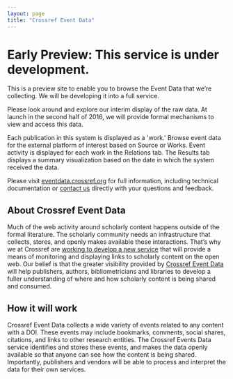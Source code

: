 ```yaml
---
layout: page
title: "Crossref Event Data"
---
```


# Early Preview: This service is under development.

This is a preview site to enable you to browse the Event Data that we’re collecting. We will be developing it into a full service.

Please look around and explore our interim display of the raw data. At launch in the second half of 2016, we will provide formal mechanisms to view and access this data.

Each publication in this system is displayed as a 'work.' Browse event data for the external platform of interest based on Source or Works. Event activity is displayed for each work in the Relations tab. The Results tab displays a summary visualization based on the date in which the system received the data.

Please visit [eventdata.crossref.org](http://eventdata.crossref.org) for full information, including technical documentation or [contact us](mailto:eventdata@crossref.org) directly with your questions and feedback.  


## About Crossref Event Data

Much of the web activity around scholarly content happens outside of the formal literature. The scholarly community needs an infrastructure that collects, stores, and openly makes available these interactions. That’s why we at Crossref are [working to develop a new service](http://blog.crossref.org/category/event-data) that will provide a means of monitoring and displaying links to scholarly content on the open web.  Our belief is that the greater visibility provided by [Crossref Event Data](http://eventdata.crossref.org/) will help publishers, authors, bibliometricians and libraries to develop a fuller understanding of where and how scholarly content is being shared and consumed.  

## How it will work
Crossref Event Data collects a wide variety of events related to any content with a DOI.  These events may include bookmarks, comments, social shares, citations, and links to other research entities. The Crossref Events Data service identifies and stores these events, and makes the data openly available so that anyone can see how the content is being shared. Importantly, publishers and vendors will be able to process and interpret the data for their own services. 
